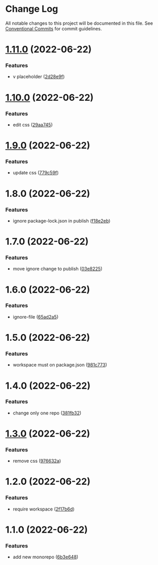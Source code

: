 # Change Log

All notable changes to this project will be documented in this file.
See [Conventional Commits](https://conventionalcommits.org) for commit guidelines.

# [1.11.0](https://github.com/cloverink/sample-lerna/compare/@cloverink/sample-lerna@1.10.0...@cloverink/sample-lerna@1.11.0) (2022-06-22)


### Features

* v placeholder ([2d28e9f](https://github.com/cloverink/sample-lerna/commit/2d28e9f7553d2defd7508ff58b397f26afc9245e))





# [1.10.0](https://github.com/cloverink/sample-lerna/compare/@cloverink/sample-lerna@1.9.0...@cloverink/sample-lerna@1.10.0) (2022-06-22)


### Features

* edit css ([29aa745](https://github.com/cloverink/sample-lerna/commit/29aa7451b8e956efe5648a7a10c69305fe987909))





# [1.9.0](https://github.com/cloverink/sample-lerna/compare/@cloverink/sample-lerna@1.8.0...@cloverink/sample-lerna@1.9.0) (2022-06-22)


### Features

* update css ([779c59f](https://github.com/cloverink/sample-lerna/commit/779c59f1b44e0d3a00e4c663ddfe134917452d5b))





# 1.8.0 (2022-06-22)


### Features

* ignore package-lock.json in publish ([f18e2eb](https://github.com/cloverink/sample-lerna/commit/f18e2eba1d0a854abe8012ab46a6b6958ab04032))





# 1.7.0 (2022-06-22)


### Features

* move ignore change to publish ([03e8225](https://github.com/cloverink/sample-lerna/commit/03e822504df9280b0af4aba9e9df48c99fcbb4b7))





# 1.6.0 (2022-06-22)


### Features

* ignore-file ([65ad2a5](https://github.com/cloverink/sample-lerna/commit/65ad2a52307f3283a0ea3db3b7a93d50bbb59a8e))





# 1.5.0 (2022-06-22)


### Features

* workspace must on package.json ([981c773](https://github.com/cloverink/sample-lerna/commit/981c773c3907d7f2b31d38025f7796c509101590))





# 1.4.0 (2022-06-22)


### Features

* change only one repo ([381fb32](https://github.com/cloverink/sample-lerna/commit/381fb32501301367e198816a52d32f36da6dd889))





# [1.3.0](https://github.com/cloverink/sample-lerna/compare/@cloverink/sample-lerna@1.2.1...@cloverink/sample-lerna@1.3.0) (2022-06-22)


### Features

* remove css ([976632a](https://github.com/cloverink/sample-lerna/commit/976632aa1b39245242c5b8e508838c0469420f41))





# 1.2.0 (2022-06-22)


### Features

* require workspace ([2f17b6d](https://github.com/cloverink/sample-lerna/commit/2f17b6d72487132f56645b96cd23a4f01105df06))





# 1.1.0 (2022-06-22)


### Features

* add new monorepo ([6b3e648](https://github.com/cloverink/sample-lerna/commit/6b3e6481d36cc34e1fcea13f2c9e98284689c3d6))
